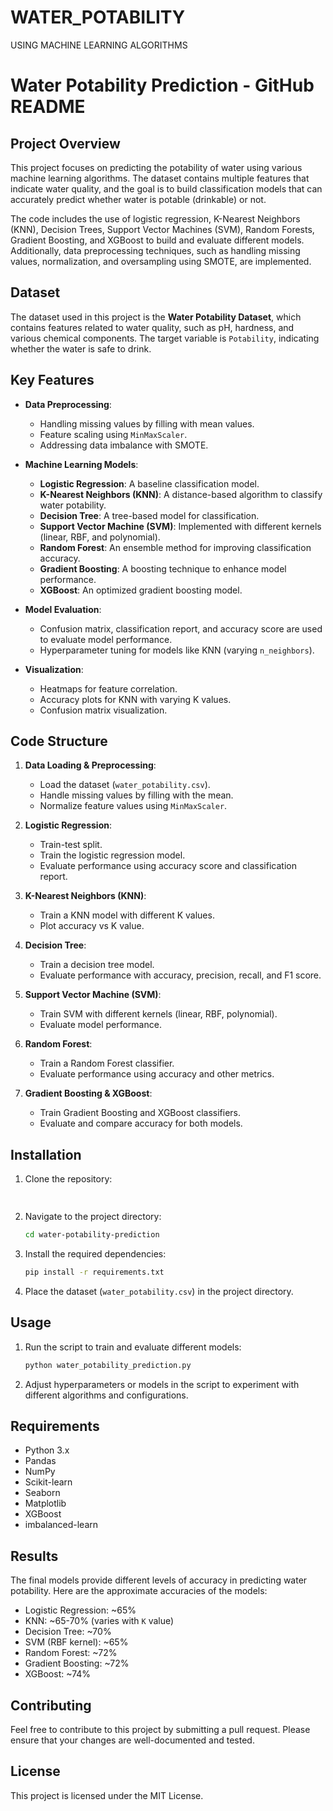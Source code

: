 # WATER_POTABILITY
USING MACHINE LEARNING ALGORITHMS


# Water Potability Prediction - GitHub README

## Project Overview
This project focuses on predicting the potability of water using various machine learning algorithms. The dataset contains multiple features that indicate water quality, and the goal is to build classification models that can accurately predict whether water is potable (drinkable) or not.

The code includes the use of logistic regression, K-Nearest Neighbors (KNN), Decision Trees, Support Vector Machines (SVM), Random Forests, Gradient Boosting, and XGBoost to build and evaluate different models. Additionally, data preprocessing techniques, such as handling missing values, normalization, and oversampling using SMOTE, are implemented.

## Dataset
The dataset used in this project is the **Water Potability Dataset**, which contains features related to water quality, such as pH, hardness, and various chemical components. The target variable is `Potability`, indicating whether the water is safe to drink.

## Key Features
- **Data Preprocessing**:
  - Handling missing values by filling with mean values.
  - Feature scaling using `MinMaxScaler`.
  - Addressing data imbalance with SMOTE.

- **Machine Learning Models**:
  - **Logistic Regression**: A baseline classification model.
  - **K-Nearest Neighbors (KNN)**: A distance-based algorithm to classify water potability.
  - **Decision Tree**: A tree-based model for classification.
  - **Support Vector Machine (SVM)**: Implemented with different kernels (linear, RBF, and polynomial).
  - **Random Forest**: An ensemble method for improving classification accuracy.
  - **Gradient Boosting**: A boosting technique to enhance model performance.
  - **XGBoost**: An optimized gradient boosting model.

- **Model Evaluation**:
  - Confusion matrix, classification report, and accuracy score are used to evaluate model performance.
  - Hyperparameter tuning for models like KNN (varying `n_neighbors`).
  
- **Visualization**:
  - Heatmaps for feature correlation.
  - Accuracy plots for KNN with varying K values.
  - Confusion matrix visualization.

## Code Structure

1. **Data Loading & Preprocessing**:
   - Load the dataset (`water_potability.csv`).
   - Handle missing values by filling with the mean.
   - Normalize feature values using `MinMaxScaler`.

2. **Logistic Regression**:
   - Train-test split.
   - Train the logistic regression model.
   - Evaluate performance using accuracy score and classification report.

3. **K-Nearest Neighbors (KNN)**:
   - Train a KNN model with different K values.
   - Plot accuracy vs K value.

4. **Decision Tree**:
   - Train a decision tree model.
   - Evaluate performance with accuracy, precision, recall, and F1 score.

5. **Support Vector Machine (SVM)**:
   - Train SVM with different kernels (linear, RBF, polynomial).
   - Evaluate model performance.

6. **Random Forest**:
   - Train a Random Forest classifier.
   - Evaluate performance using accuracy and other metrics.

7. **Gradient Boosting & XGBoost**:
   - Train Gradient Boosting and XGBoost classifiers.
   - Evaluate and compare accuracy for both models.

## Installation

1. Clone the repository:
   ```bash
  
   ```
   
2. Navigate to the project directory:
   ```bash
   cd water-potability-prediction
   ```

3. Install the required dependencies:
   ```bash
   pip install -r requirements.txt
   ```

4. Place the dataset (`water_potability.csv`) in the project directory.

## Usage

1. Run the script to train and evaluate different models:
   ```bash
   python water_potability_prediction.py
   ```

2. Adjust hyperparameters or models in the script to experiment with different algorithms and configurations.

## Requirements
- Python 3.x
- Pandas
- NumPy
- Scikit-learn
- Seaborn
- Matplotlib
- XGBoost
- imbalanced-learn

## Results
The final models provide different levels of accuracy in predicting water potability. Here are the approximate accuracies of the models:
- Logistic Regression: ~65%
- KNN: ~65-70% (varies with `K` value)
- Decision Tree: ~70%
- SVM (RBF kernel): ~65%
- Random Forest: ~72%
- Gradient Boosting: ~72%
- XGBoost: ~74%

## Contributing
Feel free to contribute to this project by submitting a pull request. Please ensure that your changes are well-documented and tested.

## License
This project is licensed under the MIT License.

